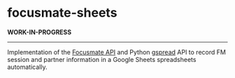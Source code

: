# focusmate-sheets

**WORK-IN-PROGRESS**

---

Implementation of the [Focusmate API](https://apidocs.focusmate.com/) and Python [gspread](https://docs.gspread.org/en/latest/) API to record FM session and partner information in a Google Sheets spreadsheets automatically.

